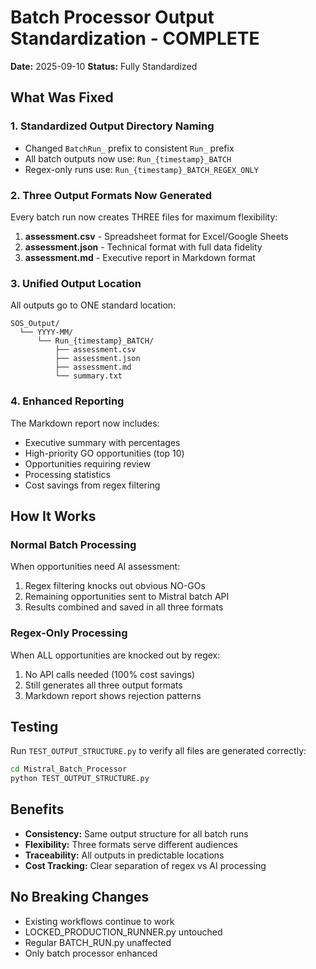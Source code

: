 # Batch Processor Output Standardization - COMPLETE

**Date:** 2025-09-10
**Status:** Fully Standardized

## What Was Fixed

### 1. Standardized Output Directory Naming
- Changed `BatchRun_` prefix to consistent `Run_` prefix
- All batch outputs now use: `Run_{timestamp}_BATCH`
- Regex-only runs use: `Run_{timestamp}_BATCH_REGEX_ONLY`

### 2. Three Output Formats Now Generated
Every batch run now creates THREE files for maximum flexibility:

1. **assessment.csv** - Spreadsheet format for Excel/Google Sheets
2. **assessment.json** - Technical format with full data fidelity
3. **assessment.md** - Executive report in Markdown format

### 3. Unified Output Location
All outputs go to ONE standard location:
```
SOS_Output/
  └── YYYY-MM/
      └── Run_{timestamp}_BATCH/
          ├── assessment.csv
          ├── assessment.json
          ├── assessment.md
          └── summary.txt
```

### 4. Enhanced Reporting
The Markdown report now includes:
- Executive summary with percentages
- High-priority GO opportunities (top 10)
- Opportunities requiring review
- Processing statistics
- Cost savings from regex filtering

## How It Works

### Normal Batch Processing
When opportunities need AI assessment:
1. Regex filtering knocks out obvious NO-GOs
2. Remaining opportunities sent to Mistral batch API
3. Results combined and saved in all three formats

### Regex-Only Processing
When ALL opportunities are knocked out by regex:
1. No API calls needed (100% cost savings)
2. Still generates all three output formats
3. Markdown report shows rejection patterns

## Testing
Run `TEST_OUTPUT_STRUCTURE.py` to verify all files are generated correctly:
```bash
cd Mistral_Batch_Processor
python TEST_OUTPUT_STRUCTURE.py
```

## Benefits
- **Consistency:** Same output structure for all batch runs
- **Flexibility:** Three formats serve different audiences
- **Traceability:** All outputs in predictable locations
- **Cost Tracking:** Clear separation of regex vs AI processing

## No Breaking Changes
- Existing workflows continue to work
- LOCKED_PRODUCTION_RUNNER.py untouched
- Regular BATCH_RUN.py unaffected
- Only batch processor enhanced
